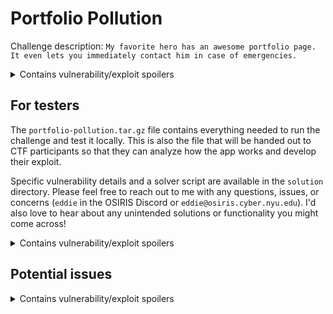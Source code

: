 # Portfolio Pollution
Challenge description: `My favorite hero has an awesome portfolio page. It even lets you immediately contact him in case of emergencies.`
<details>
    <summary>Contains vulnerability/exploit spoilers</summary>
    This challenge revolves around chaining together prototype pollution and cross-site scripting in order to steal a cookie (the flag). There is also some specific encoding required to bypass a blacklist filter.
    There are two up-to-date yet still vulnerable npm packages used by the app that make all of this possible (specifically <code>merge-objects</code> and <code>xss</code>).
    <br><br>
    All of the required vulnerabilites are publicly documented whether that's in an npm warning, a list of known exploits, or a GitHub issue.
    The intended solution is for players to identify these vulnerable packages, research their specifics, and then use this information to piece together a payload that allows them to bypass the filters and steal the cookie.
</details>

## For testers
The `portfolio-pollution.tar.gz` file contains everything needed to run the challenge and test it locally.
This is also the file that will be handed out to CTF participants so that they can analyze how the app works and develop their exploit.

Specific vulnerability details and a solver script are available in the `solution` directory.
Please feel free to reach out to me with any questions, issues, or concerns (`eddie` in the OSIRIS Discord or `eddie@osiris.cyber.nyu.edu`).
I'd also love to hear about any unintended solutions or functionality you might come across!

<details>
    <summary>Contains vulnerability/exploit spoilers</summary>
    Please note that due to the persistent nature of the global object prototype (as noted in the potential issues section below), attempting to pollute the same property more than once will cause an array length error in the Docker container.
    <br><br>
    This can be circumvented locally by either adding the same reset mechanism used in the <code>challenge/index.js</code> file, restarting the container, or wrapping the merge function in a try-catch block as you work on the next stage of the exploit.
</details>

## Potential issues
<details>
    <summary>Contains vulnerability/exploit spoilers</summary>
    The prototype pollution vulnerability requires the global object prototype itself to be polluted (i.e., <code>{}.__proto__</code>).
    This means that if one participant were to pollute the object, it would affect all other players using the same server.
    <br><br>
    Currently, this is solved by clearing the prototype pollution as soon as the vulnerable code snippet runs so that other players are not affected.
    This functionality does not exist in the packaged source code that is distributed to players as it would too clearly indicate the solution.
    <br><br>
    For now this seems to work, but it's something I'll keep an eye on. A more robust solution would require separate instances for each player which should be avoided if possible.
</details>
